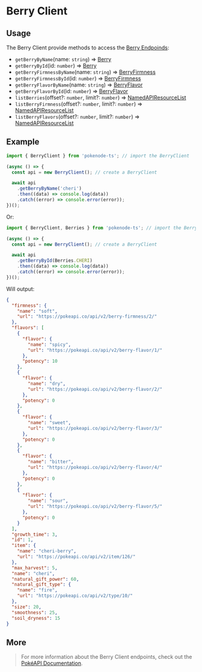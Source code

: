 # Berry Client

## Usage

The Berry Client provide methods to access the [Berry Endpoinds](https://pokeapi.co/docs/v2#berries-section):

- `getBerryByName`(name: `string`) => [Berry](typings/berry-typings?id=berry)
- `getBerryById`(id: `number`) => [Berry](typings/berry-typings?id=berry)
- `getBerryFirmnessByName`(name: `string`) => [BerryFirmness](typings/berry-typings?id=berry-firmness)
- `getBerryFirmnessById`(id: `number`) => [BerryFirmness](typings/berry-typings?id=berry-firmness)
- `getBerryFlavorByName`(name: `string`) => [BerryFlavor](typings/berry-typings?id=berry-flavor)
- `getBerryFlavorById`(id: `number`) => [BerryFlavor](typings/berry-typings?id=berry-flavor)
- `listBerries`(offset?: `number`, limit?: `number`) => [NamedAPIResourceList](typings/common-typings?id=named-api-resource-list)
- `listBerryFirmness`(offset?: `number`, limit?: `number`) => [NamedAPIResourceList](typings/common-typings?id=named-api-resource-list)
- `listBerryFlavors`(offset?: `number`, limit?: `number`) => [NamedAPIResourceList](typings/common-typings?id=named-api-resource-list)

## Example

```js
import { BerryClient } from 'pokenode-ts'; // import the BerryClient

(async () => {
  const api = new BerryClient(); // create a BerryClient

  await api
    .getBerryByName('cheri')
    .then((data) => console.log(data))
    .catch((error) => console.error(error));
})();
```

Or:

```js
import { BerryClient, Berries } from 'pokenode-ts'; // import the BerryClient and the Berries enum

(async () => {
  const api = new BerryClient(); // create a BerryClient

  await api
    .getBerryById(Berries.CHERI)
    .then((data) => console.log(data))
    .catch((error) => console.error(error));
})();
```

Will output:

```json
{
  "firmness": {
    "name": "soft",
    "url": "https://pokeapi.co/api/v2/berry-firmness/2/"
  },
  "flavors": [
    {
      "flavor": {
        "name": "spicy",
        "url": "https://pokeapi.co/api/v2/berry-flavor/1/"
      },
      "potency": 10
    },
    {
      "flavor": {
        "name": "dry",
        "url": "https://pokeapi.co/api/v2/berry-flavor/2/"
      },
      "potency": 0
    },
    {
      "flavor": {
        "name": "sweet",
        "url": "https://pokeapi.co/api/v2/berry-flavor/3/"
      },
      "potency": 0
    },
    {
      "flavor": {
        "name": "bitter",
        "url": "https://pokeapi.co/api/v2/berry-flavor/4/"
      },
      "potency": 0
    },
    {
      "flavor": {
        "name": "sour",
        "url": "https://pokeapi.co/api/v2/berry-flavor/5/"
      },
      "potency": 0
    }
  ],
  "growth_time": 3,
  "id": 1,
  "item": {
    "name": "cheri-berry",
    "url": "https://pokeapi.co/api/v2/item/126/"
  },
  "max_harvest": 5,
  "name": "cheri",
  "natural_gift_power": 60,
  "natural_gift_type": {
    "name": "fire",
    "url": "https://pokeapi.co/api/v2/type/10/"
  },
  "size": 20,
  "smoothness": 25,
  "soil_dryness": 15
}
```

## More

> For more information about the Berry Client endpoints, check out the [PokéAPI Documentation](https://pokeapi.co/docs/v2#berries-section).
